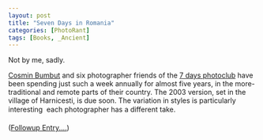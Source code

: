 ```yaml
---
layout: post
title: "Seven Days in Romania"
categories: [PhotoRant]
tags: [Books, _Ancient]
---
```

Not by me, sadly.

<a href="http://www.bumbutz.com/">Cosmin Bumbut</a> and six photographer friends of the <a title="7 days photoclub | home page" href="http://www.7zile.ro/">7 days photoclub</a> have been spending just such a week annually for almost five years, in the more-traditional and remote parts of their country. The 2003 version, set in  the village of Harnicesti, is due soon. The variation in styles is particularly interesting &#151; each photographer has a different take.

<!--more-->
(<a href="{{ site.baseurl }}{% post_url 2004-10-05-Simple-Happy %}">Followup Entry....</a>)
